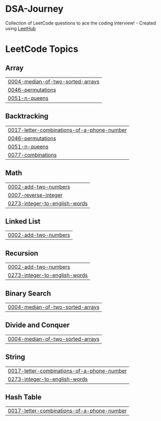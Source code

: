 # DSA-Journey
Collection of LeetCode questions to ace the coding interview! - Created using [LeetHub](https://github.com/QasimWani/LeetHub)

<!---LeetCode Topics Start-->
# LeetCode Topics
## Array
|  |
| ------- |
| [0004-median-of-two-sorted-arrays](https://github.com/mudassir-92/DSA-Journey/tree/master/0004-median-of-two-sorted-arrays) |
| [0046-permutations](https://github.com/mudassir-92/DSA-Journey/tree/master/0046-permutations) |
| [0051-n-queens](https://github.com/mudassir-92/DSA-Journey/tree/master/0051-n-queens) |
## Backtracking
|  |
| ------- |
| [0017-letter-combinations-of-a-phone-number](https://github.com/mudassir-92/DSA-Journey/tree/master/0017-letter-combinations-of-a-phone-number) |
| [0046-permutations](https://github.com/mudassir-92/DSA-Journey/tree/master/0046-permutations) |
| [0051-n-queens](https://github.com/mudassir-92/DSA-Journey/tree/master/0051-n-queens) |
| [0077-combinations](https://github.com/mudassir-92/DSA-Journey/tree/master/0077-combinations) |
## Math
|  |
| ------- |
| [0002-add-two-numbers](https://github.com/mudassir-92/DSA-Journey/tree/master/0002-add-two-numbers) |
| [0007-reverse-integer](https://github.com/mudassir-92/DSA-Journey/tree/master/0007-reverse-integer) |
| [0273-integer-to-english-words](https://github.com/mudassir-92/DSA-Journey/tree/master/0273-integer-to-english-words) |
## Linked List
|  |
| ------- |
| [0002-add-two-numbers](https://github.com/mudassir-92/DSA-Journey/tree/master/0002-add-two-numbers) |
## Recursion
|  |
| ------- |
| [0002-add-two-numbers](https://github.com/mudassir-92/DSA-Journey/tree/master/0002-add-two-numbers) |
| [0273-integer-to-english-words](https://github.com/mudassir-92/DSA-Journey/tree/master/0273-integer-to-english-words) |
## Binary Search
|  |
| ------- |
| [0004-median-of-two-sorted-arrays](https://github.com/mudassir-92/DSA-Journey/tree/master/0004-median-of-two-sorted-arrays) |
## Divide and Conquer
|  |
| ------- |
| [0004-median-of-two-sorted-arrays](https://github.com/mudassir-92/DSA-Journey/tree/master/0004-median-of-two-sorted-arrays) |
## String
|  |
| ------- |
| [0017-letter-combinations-of-a-phone-number](https://github.com/mudassir-92/DSA-Journey/tree/master/0017-letter-combinations-of-a-phone-number) |
| [0273-integer-to-english-words](https://github.com/mudassir-92/DSA-Journey/tree/master/0273-integer-to-english-words) |
## Hash Table
|  |
| ------- |
| [0017-letter-combinations-of-a-phone-number](https://github.com/mudassir-92/DSA-Journey/tree/master/0017-letter-combinations-of-a-phone-number) |
<!---LeetCode Topics End-->